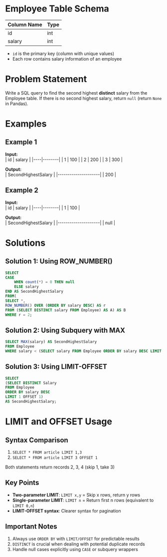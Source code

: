 # Employee Table Schema

| Column Name | Type   |
|-------------|--------|
| id          | int    |
| salary      | int    |

- `id` is the primary key (column with unique values)
- Each row contains salary information of an employee

# Problem Statement
Write a SQL query to find the second highest **distinct** salary from the Employee table. If there is no second highest salary, return `null` (return `None` in Pandas).

# Examples

## Example 1
**Input:**  
| id | salary |
|----|--------|
| 1  | 100    |
| 2  | 200    |
| 3  | 300    |

**Output:**  
| SecondHighestSalary |
|---------------------|
| 200                 |

## Example 2
**Input:**  
| id | salary |
|----|--------|
| 1  | 100    |

**Output:**  
| SecondHighestSalary |
|---------------------|
| null                |

# Solutions

## Solution 1: Using ROW_NUMBER()
```sql
SELECT
CASE
    WHEN count(*) = 0 THEN null
    ELSE salary
END AS SecondHighestSalary
FROM(
SELECT *,
ROW_NUMBER() OVER (ORDER BY salary DESC) AS r
FROM (SELECT DISTINCT salary FROM Employee) AS A) AS B
WHERE r = 2;
```

## Solution 2: Using Subquery with MAX
```sql
SELECT MAX(salary) AS SecondHighestSalary 
FROM Employee
WHERE salary < (SELECT salary FROM Employee ORDER BY salary DESC LIMIT 1);
```

## Solution 3: Using LIMIT-OFFSET
```sql
SELECT
(SELECT DISTINCT Salary 
FROM Employee 
ORDER BY salary DESC 
LIMIT 1 OFFSET 1) 
AS SecondHighestSalary;
```

# LIMIT and OFFSET Usage

## Syntax Comparison
1. `SELECT * FROM article LIMIT 1,3`
2. `SELECT * FROM article LIMIT 3 OFFSET 1`

Both statements return records 2, 3, 4 (skip 1, take 3)

## Key Points
- **Two-parameter LIMIT**: `LIMIT x,y` = Skip x rows, return y rows
- **Single-parameter LIMIT**: `LIMIT n` = Return first n rows (equivalent to `LIMIT 0,n`)
- **LIMIT-OFFSET syntax**: Clearer syntax for pagination

## Important Notes
1. Always use `ORDER BY` with `LIMIT/OFFSET` for predictable results
2. `DISTINCT` is crucial when dealing with potential duplicate records
3. Handle null cases explicitly using `CASE` or subquery wrappers
